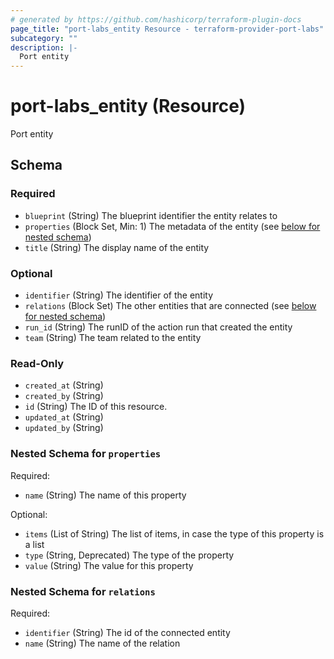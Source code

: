 ```yaml
---
# generated by https://github.com/hashicorp/terraform-plugin-docs
page_title: "port-labs_entity Resource - terraform-provider-port-labs"
subcategory: ""
description: |-
  Port entity
---
```


# port-labs_entity (Resource)

Port entity



<!-- schema generated by tfplugindocs -->
## Schema

### Required

- `blueprint` (String) The blueprint identifier the entity relates to
- `properties` (Block Set, Min: 1) The metadata of the entity (see [below for nested schema](#nestedblock--properties))
- `title` (String) The display name of the entity

### Optional

- `identifier` (String) The identifier of the entity
- `relations` (Block Set) The other entities that are connected (see [below for nested schema](#nestedblock--relations))
- `run_id` (String) The runID of the action run that created the entity
- `team` (String) The team related to the entity

### Read-Only

- `created_at` (String)
- `created_by` (String)
- `id` (String) The ID of this resource.
- `updated_at` (String)
- `updated_by` (String)

<a id="nestedblock--properties"></a>
### Nested Schema for `properties`

Required:

- `name` (String) The name of this property

Optional:

- `items` (List of String) The list of items, in case the type of this property is a list
- `type` (String, Deprecated) The type of the property
- `value` (String) The value for this property


<a id="nestedblock--relations"></a>
### Nested Schema for `relations`

Required:

- `identifier` (String) The id of the connected entity
- `name` (String) The name of the relation


